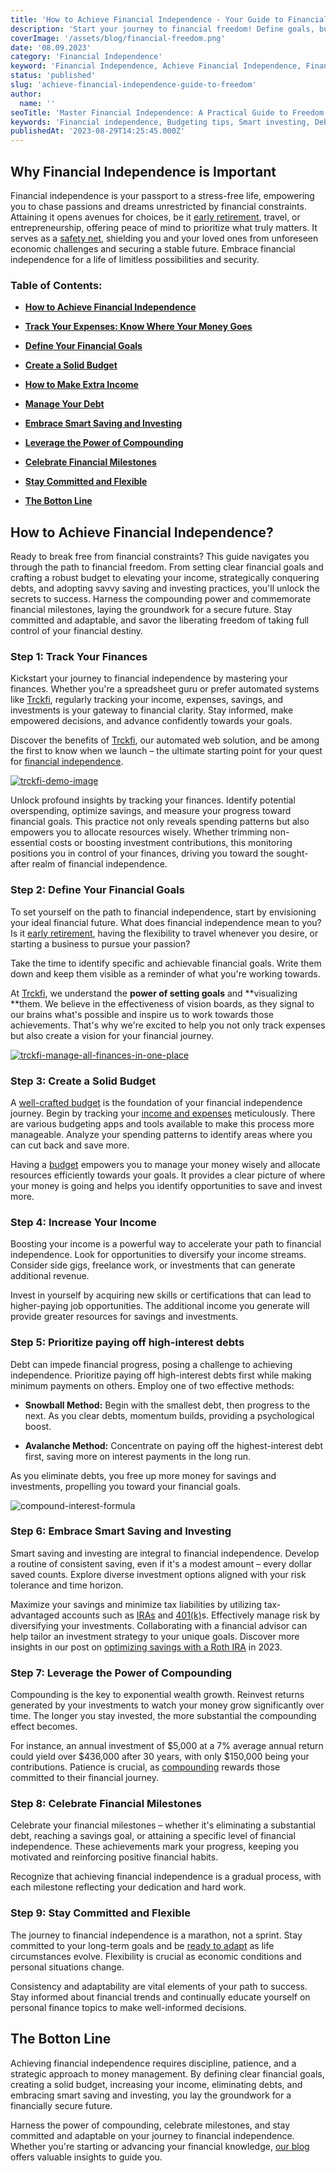 ```yaml
---
title: 'How to Achieve Financial Independence - Your Guide to Financial Freedom'
description: 'Start your journey to financial freedom! Define goals, build a budget, boost income, eliminate debt, and secure a sound future.'
coverImage: '/assets/blog/financial-freedom.png'
date: '08.09.2023'
category: 'Financial Independence'
keyword: 'Financial Independence, Achieve Financial Independence, Financial Freedom, Financial Goals, Budgeting, Increasing Income, Managing Debt, Smart Saving, Investing, Compounding, Financial Milestones, Flexibility, Personal Finance, Financial Guide.'
status: 'published'
slug: 'achieve-financial-independence-guide-to-freedom'
author:
  name: ''
seoTitle: 'Master Financial Independence: A Practical Guide to Freedom'
keywords: 'Financial independence, Budgeting tips, Smart investing, Debt management, Savings strategies, Retirement planning, Compound interest, Income growth, Wealth-building, Financial goals, Money mindset, Emergency fund, Investment options, Tax-efficient savings, Personal finance success'
publishedAt: '2023-08-29T14:25:45.000Z'
---
```


## Why Financial Independence is Important

Financial independence is your passport to a stress-free life, empowering you to chase passions and dreams unrestricted by financial constraints. Attaining it opens avenues for choices, be it [early retirement](/blog/how-to-retire-early-and-embrace-the-fire-movement), travel, or entrepreneurship, offering peace of mind to prioritize what truly matters. It serves as a [safety net](/blog/building-an-emergency-fund), shielding you and your loved ones from unforeseen economic challenges and securing a stable future. Embrace financial independence for a life of limitless possibilities and security.

### Table of Contents:

- [**How to Achieve Financial Independence**](#financial-independece)

- [**Track Your Expenses: Know Where Your Money Goes**](#tracking-finances)

- [**Define Your Financial Goals**](#financial-goals)

- [**Create a Solid Budget**](#solid-budget)

- [**How to Make Extra Income**](#income)

- [**Manage Your Debt**](#debt)

- [**Embrace Smart Saving and Investing**](#saving-investing)

- [**Leverage the Power of Compounding**](#compounding)

- [**Celebrate Financial Milestones**](#milestones)

- [**Stay Committed and Flexible**](#flexible)

- [**The Botton Line**](#conclusion)

## How to Achieve Financial Independence?

Ready to break free from financial constraints? This guide navigates you through the path to financial freedom. From setting clear financial goals and crafting a robust budget to elevating your income, strategically conquering debts, and adopting savvy saving and investing practices, you'll unlock the secrets to success. Harness the compounding power and commemorate financial milestones, laying the groundwork for a secure future. Stay committed and adaptable, and savor the liberating freedom of taking full control of your financial destiny.

### Step 1: Track Your Finances

Kickstart your journey to financial independence by mastering your finances. Whether you're a spreadsheet guru or prefer automated systems like [Trckfi](/), regularly tracking your income, expenses, savings, and investments is your gateway to financial clarity. Stay informed, make empowered decisions, and advance confidently towards your goals.

Discover the benefits of [Trckfi](/pricing), our automated web solution, and be among the first to know when we launch – the ultimate starting point for your quest for [financial independence](/blog/track-finances-reach-financial-success).

[![trckfi-demo-image](/assets/blog/trckfi-demo.png)](/pricing)

Unlock profound insights by tracking your finances. Identify potential overspending, optimize savings, and measure your progress toward financial goals. This practice not only reveals spending patterns but also empowers you to allocate resources wisely. Whether trimming non-essential costs or boosting investment contributions, this monitoring positions you in control of your finances, driving you toward the sought-after realm of financial independence.

### Step 2: Define Your Financial Goals

To set yourself on the path to financial independence, start by envisioning your ideal financial future. What does financial independence mean to you? Is it [early retirement](/blog/blog/how-to-retire-early-and-embrace-the-fire-movement), having the flexibility to travel whenever you desire, or starting a business to pursue your passion?

Take the time to identify specific and achievable financial goals. Write them down and keep them visible as a reminder of what you're working towards.

At [Trckfi](/), we understand the **power of setting goals** and \*\*visualizing \*\*them. We believe in the effectiveness of vision boards, as they signal to our brains what's possible and inspire us to work towards those achievements. That's why we're excited to help you not only track expenses but also create a vision for your financial journey.

[![trckfi-manage-all-finances-in-one-place](/images/home--1--k4MT.png)](/pricing)

### Step 3: Create a Solid Budget

A [well-crafted budget](/blog/budgeting-made-easy) is the foundation of your financial independence journey. Begin by tracking your [income and expenses](/blog/tracking-your-monthly-expenses) meticulously. There are various budgeting apps and tools available to make this process more manageable. Analyze your spending patterns to identify areas where you can cut back and save more.

Having a [budget](/blog/budgeting-made-easy) empowers you to manage your money wisely and allocate resources efficiently towards your goals. It provides a clear picture of where your money is going and helps you identify opportunities to save and invest more.

### Step 4: Increase Your Income

Boosting your income is a powerful way to accelerate your path to financial independence. Look for opportunities to diversify your income streams. Consider side gigs, freelance work, or investments that can generate additional revenue.

Invest in yourself by acquiring new skills or certifications that can lead to higher-paying job opportunities. The additional income you generate will provide greater resources for savings and investments.

### Step 5: Prioritize **paying off high-interest debts**

Debt can impede financial progress, posing a challenge to achieving independence. Prioritize paying off high-interest debts first while making minimum payments on others. Employ one of two effective methods:

- **Snowball Method:** Begin with the smallest debt, then progress to the next. As you clear debts, momentum builds, providing a psychological boost.

- **Avalanche Method:** Concentrate on paying off the highest-interest debt first, saving more on interest payments in the long run.

As you eliminate debts, you free up more money for savings and investments, propelling you toward your financial goals.

![compound-interest-formula](/images/home--7--QwNz.png)

### Step 6: Embrace Smart Saving and Investing

Smart saving and investing are integral to financial independence. Develop a routine of consistent saving, even if it's a modest amount – every dollar saved counts. Explore diverse investment options aligned with your risk tolerance and time horizon.

Maximize your savings and minimize tax liabilities by utilizing tax-advantaged accounts such as [IRAs](/type-of-ira-investing) and [401(k)](/401k-retirement-plans-for-smart-saving)s. Effectively manage risk by diversifying your investments. Collaborating with a financial advisor can help tailor an investment strategy to your unique goals. Discover more insights in our post on [optimizing savings with a Roth IRA](/what-is-the-roth-ira-advantage-2023) in 2023.

### Step 7: Leverage the Power of Compounding

Compounding is the key to exponential wealth growth. Reinvest returns generated by your investments to watch your money grow significantly over time. The longer you stay invested, the more substantial the compounding effect becomes.

For instance, an annual investment of $5,000 at a 7% average annual return could yield over $436,000 after 30 years, with only $150,000 being your contributions. Patience is crucial, as [compounding](/blog/essential-financial-concepts) rewards those committed to their financial journey.

### Step 8: Celebrate Financial Milestones

Celebrate your financial milestones – whether it's eliminating a substantial debt, reaching a savings goal, or attaining a specific level of financial independence. These achievements mark your progress, keeping you motivated and reinforcing positive financial habits.

Recognize that achieving financial independence is a gradual process, with each milestone reflecting your dedication and hard work.

### Step 9: Stay Committed and Flexible

The journey to financial independence is a marathon, not a sprint. Stay committed to your long-term goals and be [ready to adapt](/blog/building-an-emergency-fund) as life circumstances evolve. Flexibility is crucial as economic conditions and personal situations change.

Consistency and adaptability are vital elements of your path to success. Stay informed about financial trends and continually educate yourself on personal finance topics to make well-informed decisions.

## The Botton Line

Achieving financial independence requires discipline, patience, and a strategic approach to money management. By defining clear financial goals, creating a solid budget, increasing your income, eliminating debts, and embracing smart saving and investing, you lay the groundwork for a financially secure future.

Harness the power of compounding, celebrate milestones, and stay committed and adaptable on your journey to financial independence. Whether you're starting or advancing your financial knowledge, [our blog ](/blog)offers valuable insights to guide you.

